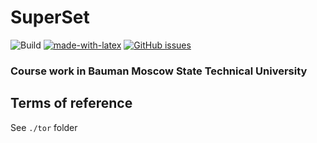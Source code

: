 # SuperSet

![Build](https://github.com/RyazMax/SuperSet/workflows/Build/badge.svg)
[![made-with-latex](https://img.shields.io/badge/Made%20with-LaTeX-1f425f.svg)](https://www.latex-project.org/)
[![GitHub issues](https://img.shields.io/github/issues/RyazMax/SuperSet.svg)
](https://github.com/RyazMax/SuperSet/issues/)

### Course work in Bauman Moscow State Technical University

## Terms of reference
See `./tor` folder 